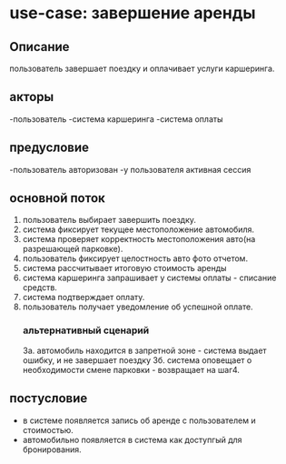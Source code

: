 # use-case: **завершение аренды**

## Oписание
пользователь завершает поездку и оплачивает услуги каршеринга.

## акторы
-пользователь
-система каршеринга
-система оплаты

## предусловие 
-пользователь авторизован
-у пользователя активная сессия

## основной поток
1. пользователь выбирает завершить поездку.
2. система фиксирует текущее местоположение автомобиля.
3. система проверяет корректность местоположения авто(на разрешающей парковке).
4. пользователь фиксирует целостность авто фото отчетом.
5. система рассчитывает итоговую стоимость аренды
6. система каршеринга запрашивает у системы оплаты - списание средств.
7. система подтверждает оплату. 
8. пользователь получает уведомление об успешной оплате.
    ### альтернативный сценарий
    3а. автомобиль находится в запретной зоне - система выдает ошибку, и не завершает поездку
    3б. система оповещает о необходимости смене парковки - возвращает на шаг4. 

## постусловие
- в системе появляется запись об аренде с пользователем и стоимостью.
- автомобильно появляется в система как доступгый для бронирования.